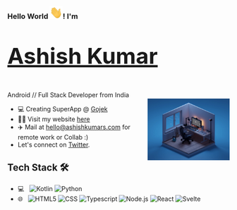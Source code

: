 ### Hello World <img src="Hi.gif" width="29px" height="29px">! I'm

# [<p style="font-size:50px;">Ashish Kumar<p>](https://ashishkumars.com/)

<div>Android // Full Stack Developer from India</div>

<img align="right" width="37%" src="main_masthead.webp">

- 💻 Creating SuperApp @ [Gojek](https://www.gojek.io/)
- 👨‍💻 Visit my website [here](https://ashishkumars.com/)
- ✈️ Mail at [hello@ashishkumars.com](mailto:hello@ashishkumars.com) for remote work or Collab :)
- Let's connect on [Twitter](https://twitter.com/AshKay29).

## Tech Stack 🛠 &nbsp;

- 💻 &nbsp;
  ![Kotlin](https://img.shields.io/badge/-Kotlin-FFF?style=flat&logo=Kotlin)
  ![Python](https://img.shields.io/badge/-Android-FFF?style=flat&logo=Android)
- 🌐 &nbsp;
  ![HTML5](https://img.shields.io/badge/-HTML5-FFF?style=flat&logo=HTML5)
  ![CSS](https://img.shields.io/badge/-CSS-FFF?style=flat&logo=CSS3&logoColor=1572B6)
  ![Typescript](https://img.shields.io/badge/-Typescript-FFF?style=flat&logo=Typescript)
  ![Node.js](https://img.shields.io/badge/-Node.js-FFF?style=flat&logo=node.js)
  ![React](https://img.shields.io/badge/-React-FFF?style=flat&logo=react)
  ![Svelte](https://img.shields.io/badge/-Svelte-FFF?style=flat&logo=Svelte)
  <br>

<!-- Derived from https://github.com/Utkarshn10/Utkarshn10 -->

